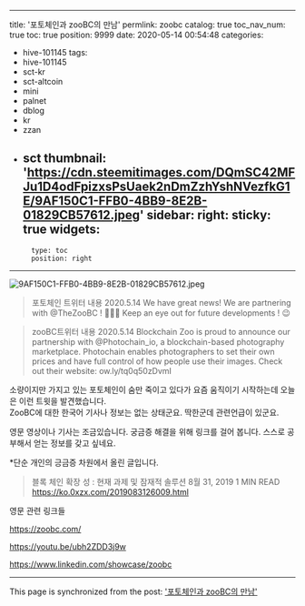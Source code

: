 
---
title: '포토체인과 zooBC의 만남'
permlink: zoobc
catalog: true
toc_nav_num: true
toc: true
position: 9999
date: 2020-05-14 00:54:48
categories:
- hive-101145
tags:
- hive-101145
- sct-kr
- sct-altcoin
- mini
- palnet
- dblog
- kr
- zzan
- sct
thumbnail: 'https://cdn.steemitimages.com/DQmSC42MFJu1D4odFpizxsPsUaek2nDmZzhYshNVezfkG1E/9AF150C1-FFB0-4BB9-8E2B-01829CB57612.jpeg'
sidebar:
    right:
        sticky: true
widgets:
    -
        type: toc
        position: right
---


![9AF150C1-FFB0-4BB9-8E2B-01829CB57612.jpeg](https://cdn.steemitimages.com/DQmSC42MFJu1D4odFpizxsPsUaek2nDmZzhYshNVezfkG1E/9AF150C1-FFB0-4BB9-8E2B-01829CB57612.jpeg)

> 포토체인 트위터 내용 2020.5.14
We have great news! We are partnering with @TheZooBC ! 🎉🥳🎊
Keep an eye out for future developments ! 😉

>zooBC트위터 내용 2020.5.14
Blockchain Zoo is proud to announce our partnership with @Photochain_io, a blockchain-based photography marketplace. 
Photochain enables photographers to set their own prices and have full control of how people use their images. Check out their website: ow.ly/tq0q50zDvmI

소량이지만 가지고 있는 포토체인이 숨만 죽이고 있다가 요즘 움직이기 시작하는데 오늘은 이런 트윗을 발견했습니다.  
ZooBC에 대한 한국어 기사나 정보는 없는 상태군요. 딱한군데 관련언급이 있군요.  

영문 영상이나 기사는 조금있습니다.  궁금증 해결을 위해 링크를 걸어 봅니다.  스스로 공부해서 얻는 정보를 갖고 싶네요. 

*단순 개인의 긍금증 차원에서 올린 글입니다. 

> 블록 체인 확장 성 : 현재 과제 및 잠재적 솔루션
8월 31, 2019  1 MIN READ
https://ko.0xzx.com/2019083126009.html

영문 관련 링크들

https://zoobc.com/

https://youtu.be/ubh2ZDD3j9w

https://www.linkedin.com/showcase/zoobc

- - -

This page is synchronized from the post: ['포토체인과 zooBC의 만남'](https://steemit.com/@kingbit/zoobc)
